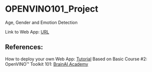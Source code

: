 # OPENVINO101_Project
Age, Gender and Emotion Detection

Link to Web App: [URL](https://irfanrizkiazmiopenvino101project.streamlit.app/)

## References:
How to deploy your own Web App: [Tutorial](https://docs.streamlit.io/deploy/streamlit-community-cloud/deploy-your-app)
Based on Basic Course #2: OpenVINO™ Toolkit 101: [BrainAI Academy](https://openvino.kr/)
